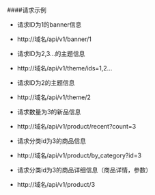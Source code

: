 ####请求示例

- 请求ID为1的banner信息
- http://域名/api/v1/banner/1         

- 请求ID为2,3...的主题信息
- http://域名/api/v1/theme/ids=1,2... 

- 请求ID为2的主题信息
- http://域名/api/v1/theme/2          

- 请求数量为3的新品信息
- http://域名/api/v1/product/recent?count=3  

- 请求分类id为3的商品信息
- http://域名/api/v1/product/by_category?id=3

- 请求分类id为3的商品详细信息（商品详情，参数）
- http://域名/api/v1/product/3